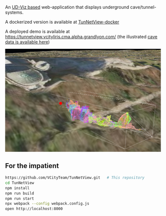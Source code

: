 
An [UD-Viz based](https://github.com/VCityTeam/UD-Viz) web-application that displays 
underground cave/tunnel-systems.

A dockerized version is available at 
[TunNetView-docker](https://github.com/VCityTeam/TunNetView-docker)

A deployed demo is available at
https://tunnetview.vcityliris.cma.alpha.grandlyon.com/ (the illustrated
[cave data is available here](https://dataset-dl.liris.cnrs.fr/elaphes-cave/))

![screenshot](Doc/landing_page_screenshot.png)

## For the impatient

```bash
https://github.com/VCityTeam/TunNetView.git   # This repository
cd TunNetView
npm install
npm run build
npm run start
npx webpack --config webpack.config.js
open http://localhost:8000
```
